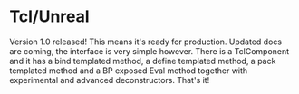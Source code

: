 # Tcl/Unreal
Version 1.0 released! This means it's ready for production.
Updated docs are coming, the interface is very simple however.
There is a TclComponent and it has a bind templated method,
a define templated method, a pack templated method and a BP
exposed Eval method together with experimental and advanced deconstructors.
That's it!
